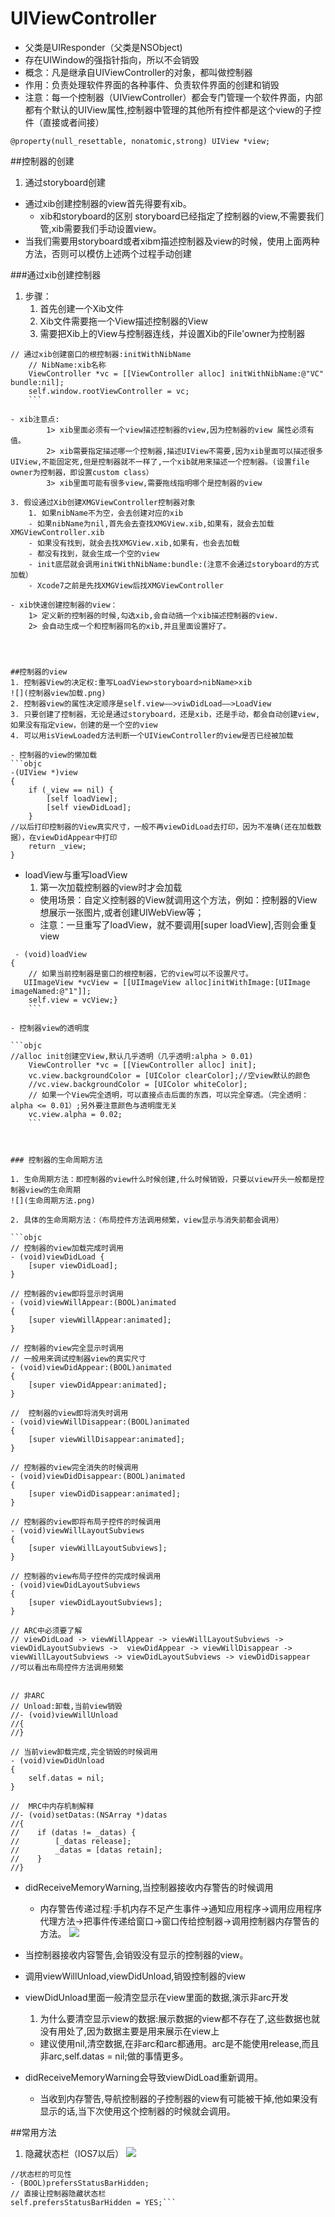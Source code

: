 # UIViewController
- 父类是UIResponder（父类是NSObject)
- 存在UIWindow的强指针指向，所以不会销毁
- 概念：凡是继承自UIViewController的对象，都叫做控制器
- 作用：负责处理软件界面的各种事件、负责软件界面的创建和销毁
- 注意：每一个控制器（UIViewController）都会专门管理一个软件界面，内部都有个默认的UIView属性,控制器中管理的其他所有控件都是这个view的子控件（直接或者间接）
```objc
@property(null_resettable, nonatomic,strong) UIView *view;
```



##控制器的创建
1. 通过storyboard创建
- 通过xib创建控制器的view首先得要有xib。
    - xib和storyboard的区别                                   storyboard已经指定了控制器的view,不需要我们管,xib需要我们手动设置view。
- 当我们需要用storyboard或者xibm描述控制器及view的时候，使用上面两种方法，否则可以模仿上述两个过程手动创建



###通过xib创建控制器
1. 步骤：
    1. 首先创建一个Xib文件
    2. Xib文件需要拖一个View描述控制器的View
    3. 需要把Xib上的View与控制器连线，并设置Xib的File'owner为控制器
```objc
// 通过xib创建窗口的根控制器:initWithNibName
    // NibName:xib名称
    ViewController *vc = [[ViewController alloc] initWithNibName:@"VC" bundle:nil];
    self.window.rootViewController = vc;
    ```

- xib注意点:
        1> xib里面必须有一个view描述控制器的view,因为控制器的view 属性必须有值。
        2> xib需要指定描述哪一个控制器,描述UIView不需要,因为xib里面可以描述很多UIView,不能固定死,但是控制器就不一样了,一个xib就用来描述一个控制器。(设置file owner为控制器，即设置custom class）
        3> xib里面可能有很多view,需要拖线指明哪个是控制器的view

3. 假设通过Xib创建XMGViewController控制器对象
    1. 如果nibName不为空，会去创建对应的xib
    - 如果nibName为nil,首先会去查找XMGView.xib,如果有，就会去加载XMGViewController.xib
    - 如果没有找到，就会去找XMGView.xib,如果有，也会去加载
    - 都没有找到，就会生成一个空的view
    - init底层就会调用initWithNibName:bundle:(注意不会通过storyboard的方式加载）
    - Xcode7之前是先找XMGView后找XMGViewController

- xib快速创建控制器的view：
    1> 定义新的控制器的时候,勾选xib,会自动搞一个xib描述控制器的view.
    2> 会自动生成一个和控制器同名的xib,并且里面设置好了。




##控制器的view
1. 控制器View的决定权:重写LoadView>storyboard>nibName>xib
![](控制器view加载.png)
2. 控制器view的属性决定顺序是self.view——>viwDidLoad——>LoadView
3. 只要创建了控制器，无论是通过storyboard，还是xib，还是手动，都会自动创建view,如果没有指定view，创建的是一个空的view
4. 可以用isViewLoaded方法判断一个UIViewController的view是否已经被加载

- 控制器的view的懒加载
```objc
-(UIView *)view
{
    if (_view == nil) {
        [self loadView];
        [self viewDidLoad];
    }
//以后打印控制器的View真实尺寸，一般不再viewDidLoad去打印，因为不准确(还在加载数据），在viewDidAppear中打印
    return _view;
}
```
- loadView与重写loadView
    1. 第一次加载控制器的view时才会加载
    - 使用场景：自定义控制器的View就调用这个方法，例如：控制器的View想展示一张图片,或者创建UIWebView等；
    - 注意：一旦重写了loadView，就不要调用[super loadView],否则会重复view
```objc
 - (void)loadView
{
    // 如果当前控制器是窗口的根控制器，它的view可以不设置尺寸。
   UIImageView *vcView = [[UIImageView alloc]initWithImage:[UIImage imageNamed:@"1"]];
    self.view = vcView;}
    ```

- 控制器view的透明度

```objc
//alloc init创建空View,默认几乎透明（几乎透明:alpha > 0.01)
    ViewController *vc = [[ViewController alloc] init];
    vc.view.backgroundColor = [UIColor clearColor];//空view默认的颜色
    //vc.view.backgroundColor = [UIColor whiteColor];
    // 如果一个View完全透明，可以直接点击后面的东西，可以完全穿透。（完全透明：alpha <= 0.01）;另外要注意颜色与透明度无关
    vc.view.alpha = 0.02;
    ```



### 控制器的生命周期方法

1. 生命周期方法：即控制器的view什么时候创建,什么时候销毁，只要以view开头一般都是控制器view的生命周期
![](生命周期方法.png)

2. 具体的生命周期方法：（布局控件方法调用频繁，view显示与消失前都会调用）

```objc
// 控制器的view加载完成时调用
- (void)viewDidLoad {
    [super viewDidLoad];
}

// 控制器的view即将显示时调用
- (void)viewWillAppear:(BOOL)animated
{
    [super viewWillAppear:animated];
}

// 控制器的view完全显示时调用
// 一般用来调试控制器view的真实尺寸
- (void)viewDidAppear:(BOOL)animated
{
    [super viewDidAppear:animated];
}

//  控制器的view即将消失时调用
- (void)viewWillDisappear:(BOOL)animated
{
    [super viewWillDisappear:animated];
}

// 控制器的view完全消失的时候调用
- (void)viewDidDisappear:(BOOL)animated
{
    [super viewDidDisappear:animated];
}

// 控制器的view即将布局子控件的时候调用
- (void)viewWillLayoutSubviews
{
    [super viewWillLayoutSubviews];
}

// 控制器的view布局子控件的完成时候调用
- (void)viewDidLayoutSubviews
{
    [super viewDidLayoutSubviews];
}

// ARC中必须要了解
// viewDidLoad -> viewWillAppear -> viewWillLayoutSubviews -> viewDidLayoutSubviews ->  viewDidAppear -> viewWillDisappear -> viewWillLayoutSubviews -> viewDidLayoutSubviews -> viewDidDisappear    //可以看出布局控件方法调用频繁


// 非ARC
// Unload:卸载,当前view销毁
//- (void)viewWillUnload
//{
//}

// 当前view卸载完成,完全销毁的时候调用
- (void)viewDidUnload
{
    self.datas = nil;
}

//  MRC中内存机制解释
//- (void)setDatas:(NSArray *)datas
//{
//    if (datas != _datas) {
//        [_datas release];
//        _datas = [datas retain];
//    }
//}
```

- didReceiveMemoryWarning,当控制器接收内存警告的时候调用
    - 内存警告传递过程:手机内存不足产生事件->通知应用程序->调用应用程序代理方法->把事件传递给窗口->窗口传给控制器->调用控制器内存警告的方法。
    ![](内存警告处理.png)

- 当控制器接收内容警告,会销毁没有显示的控制器的view。

- 调用viewWillUnload,viewDidUnload,销毁控制器的view

- viewDidUnload里面一般清空显示在view里面的数据,演示非arc开发
    1. 为什么要清空显示view的数据:展示数据的view都不存在了,这些数据也就没有用处了,因为数据主要是用来展示在view上
    - 建议使用nil,清空数据,在非arc和arc都通用。arc是不能使用release,而且非arc,self.datas = nil;做的事情更多。

- didReceiveMemoryWarning会导致viewDidLoad重新调用。
    - 当收到内存警告,导航控制器的子控制器的view有可能被干掉,他如果没有显示的话,当下次使用这个控制器的时候就会调用。




##常用方法
1. 隐藏状态栏（IOS7以后）
![](设置状态栏管理.png)
```objc
//状态栏的可见性
- (BOOL)prefersStatusBarHidden;
// 直接让控制器隐藏状态栏
self.prefersStatusBarHidden = YES;```

